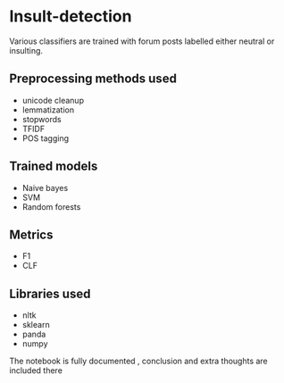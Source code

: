 # Insult-detection
Various classifiers are trained with forum posts labelled either neutral or insulting.

## Preprocessing methods used 
- unicode cleanup
- lemmatization
- stopwords
- TFIDF
- POS tagging

## Trained models
- Naive bayes
- SVM
- Random forests

## Metrics
- F1
- CLF

## Libraries used
- nltk
- sklearn 
- panda 
- numpy


The notebook is fully documented , conclusion and extra thoughts are included there
